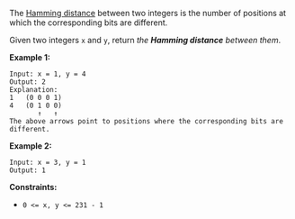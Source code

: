The [Hamming distance](https://en.wikipedia.org/wiki/Hamming_distance) between
two integers is the number of positions at which the corresponding bits are
different.

Given two integers `x` and `y`, return _the **Hamming distance** between
them_.



**Example 1:**

    
    
    Input: x = 1, y = 4
    Output: 2
    Explanation:
    1   (0 0 0 1)
    4   (0 1 0 0)
           ↑   ↑
    The above arrows point to positions where the corresponding bits are different.
    

**Example 2:**

    
    
    Input: x = 3, y = 1
    Output: 1
    



**Constraints:**

  * `0 <= x, y <= 231 - 1`

